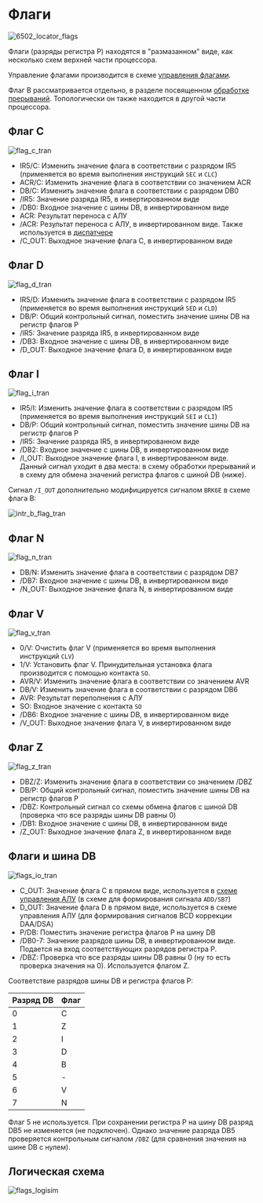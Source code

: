 # Флаги

![6502_locator_flags](/BreakingNESWiki/imgstore/6502_locator_flags.jpg)

Флаги (разряды регистра P) находятся в "размазанном" виде, как несколько схем верхней части процессора.

Управление флагами производится в схеме [управления флагами](flags_control.md).

Флаг B рассматривается отдельно, в разделе посвященном [обработке прерываний](interrupts.md). Топологически он также находится в другой части процессора.

## Флаг C

![flag_c_tran](/BreakingNESWiki/imgstore/6502/flag_c_tran.jpg)

- IR5/C: Изменить значение флага в соответствии с разрядом IR5 (применяется во время выполнения инструкций `SEC` и `CLC`)
- ACR/C: Изменить значение флага в соответствии со значением ACR
- DB/C: Изменить значение флага в соответствии с разрядом DB0
- /IR5: Значение разряда IR5, в инвертированном виде
- /DB0: Входное значение с шины DB, в инвертированном виде
- ACR: Результат переноса с АЛУ
- /ACR: Результат переноса с АЛУ, в инвертированном виде. Также используется в [диспатчере](dispatch.md)
- /C_OUT: Выходное значение флага C, в инвертированном виде

## Флаг D

![flag_d_tran](/BreakingNESWiki/imgstore/6502/flag_d_tran.jpg)

- IR5/D: Изменить значение флага в соответствии с разрядом IR5 (применяется во время выполнения инструкций `SED` и `CLD`)
- DB/P: Общий контрольный сигнал, поместить значение шины DB на регистр флагов P
- /IR5: Значение разряда IR5, в инвертированном виде
- /DB3: Входное значение с шины DB, в инвертированном виде
- /D_OUT: Выходное значение флага D, в инвертированном виде

## Флаг I

![flag_i_tran](/BreakingNESWiki/imgstore/6502/flag_i_tran.jpg)

- IR5/I: Изменить значение флага в соответствии с разрядом IR5 (применяется во время выполнения инструкций `SEI` и `CLI`)
- DB/P: Общий контрольный сигнал, поместить значение шины DB на регистр флагов P
- /IR5: Значение разряда IR5, в инвертированном виде
- /DB2: Входное значение с шины DB, в инвертированном виде
- /I_OUT: Выходное значение флага I, в инвертированном виде. Данный сигнал уходит в два места: в схему обработки прерываний и в схему для обмена значений регистра флагов с шиной DB (ниже).

Сигнал `/I_OUT` дополнительно модифицируется сигналом `BRK6E` в схеме флага B:

![intr_b_flag_tran](/BreakingNESWiki/imgstore/intr_b_flag_tran.jpg)

## Флаг N

![flag_n_tran](/BreakingNESWiki/imgstore/6502/flag_n_tran.jpg)

- DB/N: Изменить значение флага в соответствии с разрядом DB7
- /DB7: Входное значение с шины DB, в инвертированном виде
- /N_OUT: Выходное значение флага N, в инвертированном виде

## Флаг V

![flag_v_tran](/BreakingNESWiki/imgstore/6502/flag_v_tran.jpg)

- 0/V: Очистить флаг V (применяется во время выполнения инструкций `CLV`)
- 1/V: Установить флаг V. Принудительная установка флага производится с помощью контакта `SO`.
- AVR/V: Изменить значение флага в соответствии со значением AVR
- DB/V: Изменить значение флага в соответствии с разрядом DB6
- AVR: Результат переполнения с АЛУ
- SO: Входное значение с контакта `SO`
- /DB6: Входное значение с шины DB, в инвертированном виде
- /V_OUT: Выходное значение флага V, в инвертированном виде

## Флаг Z

![flag_z_tran](/BreakingNESWiki/imgstore/6502/flag_z_tran.jpg)

- DBZ/Z: Изменить значение флага в соответствии со значением /DBZ
- DB/P: Общий контрольный сигнал, поместить значение шины DB на регистр флагов P
- /DBZ: Контрольный сигнал со схемы обмена флагов с шиной DB (проверка что все разряды шины DB равны 0)
- /DB1: Входное значение с шины DB, в инвертированном виде
- /Z_OUT: Выходное значение флага Z, в инвертированном виде

## Флаги и шина DB

![flags_io_tran](/BreakingNESWiki/imgstore/6502/flags_io_tran.jpg)

- С_OUT: Значение флага C в прямом виде, используется в [схеме управления АЛУ](alu_control.md) (в схеме для формирования сигнала `ADD/SB7`)
- D_OUT: Значение флага D в прямом виде, используется в схеме управления АЛУ (для формирования сигналов BCD коррекции DAA/DSA)
- P/DB: Поместить значение регистра флагов P на шину DB
- /DB0-7: Значение разрядов шины DB, в инвертированном виде. Подается на вход соответствующих разрядов регистра P.
- /DBZ: Проверка что все разряды шины DB равны 0 (ну то есть проверка значения на 0). Используется флагом Z.

Соответствие разрядов шины DB и регистра флагов P:

|Разряд DB|Флаг|
|---|---|
|0|C|
|1|Z|
|2|I|
|3|D|
|4|B|
|5|-|
|6|V|
|7|N|

Флаг 5 не используется. При сохранении регистра P на шину DB разряд DB5 не изменяется (не подключен). Однако значение разряда DB5 проверяется контрольным сигналом `/DBZ` (для сравнения значения на шине DB с нулем).

## Логическая схема

![flags_logisim](/BreakingNESWiki/imgstore/logisim/flags_logisim.jpg)

